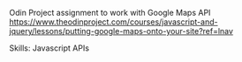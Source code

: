 Odin Project assignment to work with Google Maps API
https://www.theodinproject.com/courses/javascript-and-jquery/lessons/putting-google-maps-onto-your-site?ref=lnav

Skills: Javascript APIs